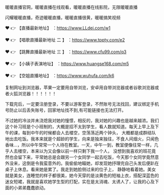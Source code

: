 暖暖直播官网，暖暖直播在线观看，暖暖直播在线影院，无限暖暖直播

闪耀暖暖直播，奇迹暖暖直播，暖暖直播很黄，暖暖搞笑视频

❤️ 👉 【直播最新地址】 ：https://www.LLdei.com/w1

❤️ 👉 【唱歌直播最新地址 二 】 ：https://www.tppty.com/e2

❤️ 👉 【跳舞直播最新地址  三 】 ：https://www.cfu99.com/q3

❤️ 👉 【小姨子表演地址】 ：https://www.huangse168.com/m5

❤️ 👉 【空姐直播地址】 ：https://www.wuhufa.com/k6

复制网址到浏览器，苹果一定要用自带浏览，安卓用自带浏览器或者谷歌浏览器或者火狐浏览器！！！！！！

下载完后，一定要注册登录，不要以游客登录，不然账号无法找回，建议绑定手机号防止以后丢失账号，回家地址找不到,有可能链接也无法打开。

不过她的冷淡并未浇熄我对她的憧憬，相反的，我对她的兴趣也是越来越浓。我们这个补习班是个小班制的，大概是招不太到学生，看人数就知道。每天上早上及下午的课，每到中午的时候都会人去楼空，空荡荡近两个钟头，
大概都是成群结队地出去吃饭。我本来就是个超龄的学生，向来是独来独往，不食人间烟火，只闻色香味…，所以中午常常一个人待在教室。一天，中午一到，教室便像往常一样，几乎人去楼空，本来以为又会像以前一样只剩下我一个人，
没想到我喜欢的班花竟然也会留下来，平常她总是会跟另一个女同学一起去吃饭，今天那个女同学竟然意外没来，这倒是令我蛮意外的。我偷偷地瞄她，却发现她抒理完自己头发后便趴在桌子上休息。看来她是累了。我走到她脸侧过来的位子上，
静静地看着她。美女就是美女，连睡觉的样子都很美，她今天穿的是淡黄色的短袖上衣，搭配深蓝色的迷女短裙，我就是喜欢她学生型的打配，实在是太消魂、太诱人了，让我的心及下面的小弟弟蠢蠢欲动。
